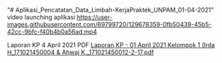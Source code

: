 "# Aplikasi_Pencatatan_Data_Limbah-KerjaPraktek_UNPAM_01-04-2021" 
video launching aplikasi 
https://user-images.githubusercontent.com/69799720/129678359-0fb50439-45b5-42cc-9bfc-f40b4b0a56ad.mp4


Laporan KP 4 April 2021 PDF [Laporan KP - 01 April 2021 Kelompok 1 (Irda H_171021450004 & Ahwaj K._171021450012-2-17.pdf](https://github.com/Ahwajkafabi/Aplikasi_Pencatatan_Data_Limbah-KerjaPraktek_UNPAM_01-04-2021/files/6997414/Laporan.KP.-.01.April.2021.Kelompok.1.Irda.H_171021450004.Ahwaj.K._171021450012-2-17.pdf)

